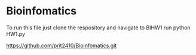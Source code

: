 # Bioinfomatics

To run this file just clone the respository and navigate to BIHW1 run python HW1.py 

https://github.com/prit2410/Bioinfomatics.git
